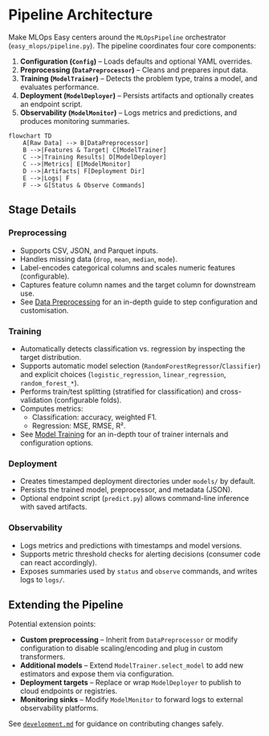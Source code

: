 # Pipeline Architecture

Make MLOps Easy centers around the `MLOpsPipeline` orchestrator (`easy_mlops/pipeline.py`). The pipeline coordinates four core components:

1. **Configuration (`Config`)** – Loads defaults and optional YAML overrides.
2. **Preprocessing (`DataPreprocessor`)** – Cleans and prepares input data.
3. **Training (`ModelTrainer`)** – Detects the problem type, trains a model, and evaluates performance.
4. **Deployment (`ModelDeployer`)** – Persists artifacts and optionally creates an endpoint script.
5. **Observability (`ModelMonitor`)** – Logs metrics and predictions, and produces monitoring summaries.

```mermaid
flowchart TD
    A[Raw Data] --> B[DataPreprocessor]
    B -->|Features & Target| C[ModelTrainer]
    C -->|Training Results| D[ModelDeployer]
    C -->|Metrics| E[ModelMonitor]
    D -->|Artifacts| F[Deployment Dir]
    E -->|Logs| F
    F --> G[Status & Observe Commands]
```

## Stage Details

### Preprocessing

- Supports CSV, JSON, and Parquet inputs.
- Handles missing data (`drop`, `mean`, `median`, `mode`).
- Label-encodes categorical columns and scales numeric features (configurable).
- Captures feature column names and the target column for downstream use.
- See [Data Preprocessing](preprocessing.md) for an in-depth guide to step configuration and customisation.

### Training

- Automatically detects classification vs. regression by inspecting the target distribution.
- Supports automatic model selection (`RandomForestRegressor`/`Classifier`) and explicit choices (`logistic_regression`, `linear_regression`, `random_forest_*`).
- Performs train/test splitting (stratified for classification) and cross-validation (configurable folds).
- Computes metrics:
  - Classification: accuracy, weighted F1.
  - Regression: MSE, RMSE, R².
- See [Model Training](training.md) for an in-depth tour of trainer internals and configuration options.

### Deployment

- Creates timestamped deployment directories under `models/` by default.
- Persists the trained model, preprocessor, and metadata (JSON).
- Optional endpoint script (`predict.py`) allows command-line inference with saved artifacts.

### Observability

- Logs metrics and predictions with timestamps and model versions.
- Supports metric threshold checks for alerting decisions (consumer code can react accordingly).
- Exposes summaries used by `status` and `observe` commands, and writes logs to `logs/`.

## Extending the Pipeline

Potential extension points:

- **Custom preprocessing** – Inherit from `DataPreprocessor` or modify configuration to disable scaling/encoding and plug in custom transformers.
- **Additional models** – Extend `ModelTrainer.select_model` to add new estimators and expose them via configuration.
- **Deployment targets** – Replace or wrap `ModelDeployer` to publish to cloud endpoints or registries.
- **Monitoring sinks** – Modify `ModelMonitor` to forward logs to external observability platforms.

See [`development.md`](development.md) for guidance on contributing changes safely.
